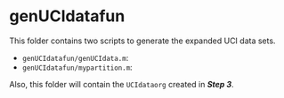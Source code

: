 # genUCIdatafun
This folder contains two scripts to generate the expanded UCI data sets.
- `genUCIdatafun/genUCIdata.m`: 
- `genUCIdatafun/mypartition.m`: 

Also, this folder will contain the `UCIdataorg` created in ***Step 3***.
